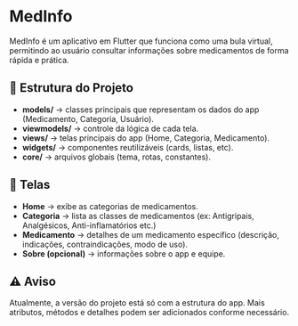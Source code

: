 # MedInfo
MedInfo é um aplicativo em Flutter que funciona como uma bula virtual, permitindo ao usuário consultar informações sobre medicamentos de forma rápida e prática.

## 📌 Estrutura do Projeto

- **models/** → classes principais que representam os dados do app (Medicamento, Categoria, Usuário).
- **viewmodels/** → controle da lógica de cada tela.
- **views/** → telas principais do app (Home, Categoria, Medicamento).
- **widgets/** → componentes reutilizáveis (cards, listas, etc).
- **core/** → arquivos globais (tema, rotas, constantes).

## 📱 Telas

- **Home** → exibe as categorias de medicamentos.
- **Categoria** → lista as classes de medicamentos (ex: Antigripais, Analgésicos, Anti-inflamatórios etc.)
- **Medicamento** → detalhes de um medicamento específico (descrição, indicações, contraindicações, modo de uso).
- **Sobre (opcional)** → informações sobre o app e equipe.

## ⚠️ Aviso  
Atualmente, a versão do projeto está só com a estrutura do app.
Mais atributos, métodos e detalhes podem ser adicionados conforme necessário.